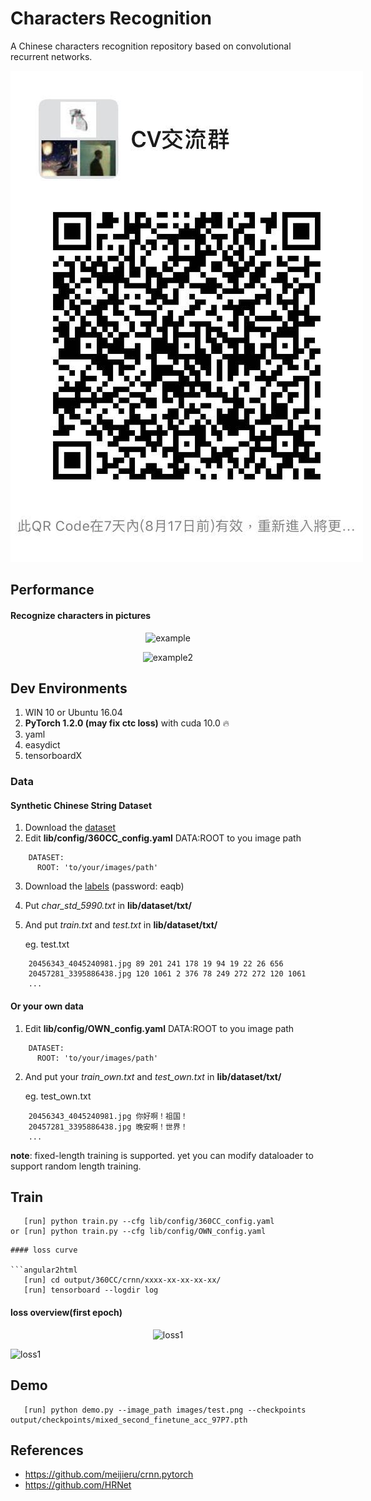 # Characters Recognition

A Chinese characters recognition repository based on convolutional recurrent networks. 

<p align='center'>
<img src='images/wechatgroup.jpg' title='example' style='max-width:600px'></img>
</p>

## Performance

#### Recognize characters in pictures

<p align='center'>
<img src='images/demo.png' title='example' style='max-width:600px'></img>
</p>
<p align='center'>
<img src='images/demo_2.jpg' title='example2' style='max-width:600px'></img>
</p>

## Dev Environments
1. WIN 10 or Ubuntu 16.04
2. **PyTorch 1.2.0 (may fix ctc loss)** with cuda 10.0 🔥
3. yaml
4. easydict
5. tensorboardX

### Data
#### Synthetic Chinese String Dataset
1. Download the [dataset](https://pan.baidu.com/s/1ufYbnZAZ1q0AlK7yZ08cvQ)
2. Edit **lib/config/360CC_config.yaml** DATA:ROOT to you image path

```angular2html
    DATASET:
      ROOT: 'to/your/images/path'
```

3. Download the [labels](https://pan.baidu.com/s/1oOKFDt7t0Wg6ew2uZUN9xg) (password: eaqb)
4. Put *char_std_5990.txt* in **lib/dataset/txt/**
5. And put *train.txt* and *test.txt* in **lib/dataset/txt/**

    eg. test.txt
```
    20456343_4045240981.jpg 89 201 241 178 19 94 19 22 26 656
    20457281_3395886438.jpg 120 1061 2 376 78 249 272 272 120 1061
    ...
```
#### Or your own data
1. Edit **lib/config/OWN_config.yaml** DATA:ROOT to you image path
```angular2html
    DATASET:
      ROOT: 'to/your/images/path'
```
2. And put your *train_own.txt* and *test_own.txt* in **lib/dataset/txt/**

    eg. test_own.txt
```
    20456343_4045240981.jpg 你好啊！祖国！
    20457281_3395886438.jpg 晚安啊！世界！
    ...
```
**note**: fixed-length training is supported. yet you can modify dataloader to support random length training.   

## Train
```angular2html
   [run] python train.py --cfg lib/config/360CC_config.yaml
or [run] python train.py --cfg lib/config/OWN_config.yaml
```
```
#### loss curve

```angular2html
   [run] cd output/360CC/crnn/xxxx-xx-xx-xx-xx/
   [run] tensorboard --logdir log
```

#### loss overview(first epoch)
<center/>
<img src='images/train_loss.png' title='loss1' style='max-width:800px'></img>
</center>
<p>
<img src='images/tb_loss.png' title='loss1' style='max-width:600px'></img>
</p>

## Demo
```angular2html
   [run] python demo.py --image_path images/test.png --checkpoints output/checkpoints/mixed_second_finetune_acc_97P7.pth
```
## References
- https://github.com/meijieru/crnn.pytorch
- https://github.com/HRNet




